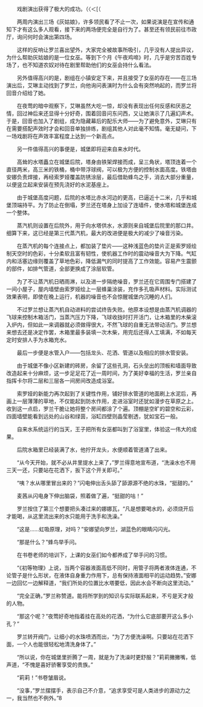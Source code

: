 　　戏剧演出获得了极大的成功。（〈＜[（

　　两周内演出三场《灰姑娘》，许多领民看了不止一次，如果说演是在宣传和通知下才有这么多人观看，接下来的两场便完全是自行为了。甚至还有领民前往市政厅，询问何时会演出第四场。

　　这样的反响让罗兰喜出望外，大家完全被故事所吸引，几乎没有人提出异议，为什么帮助灰姑娘的是一位女巫。等到下个月《午夜鸡啼》时，几乎是穷苦百姓专场了，也不知道农奴对待在剧里帮助他们的女巫会持什么看法。

　　另外值得高兴的是，剧组在小镇安定下来，并且接受了女巫的存在——在三场演出后，艾琳主动找到了罗兰，向他询问表演时为什么会有突然响起的，而罗兰将回音介绍给了她。

　　在夜莺的暗中观察下，艾琳虽然大吃一惊，却没有表现出任何反感和厌恶之情，回过神后来还显得十分好奇，围着回音问东问西，又让她演示了几遍幻声术。于是，回音也加入了剧组，成为隐藏幕后的配乐大师——为了避免意外，艾琳只有在需要搭配声效时才会和回音单独排练，剧组其他人对此毫不知情。毫无疑问，下一场戏剧将在声效丰富程度上达到一个新高点。

　　另一件值得高兴的事便是，城堡即将迎来自来水时代。

　　高耸的水塔矗立在城堡后院，塔身由铁架焊接而成，呈三角状，塔顶连着一个直径两米，高三米的铁桶，桶中带浮球阀，可以极为方便的控制水面高度。铁塔由安娜负责焊接，再经索罗娅覆盖防锈涂层，最后借助蜂鸟之手，消去大部分重量，以便竖立起来安装在预先浇好的水泥基座上。

　　由于城堡高度问题，后院的水塔比赤水河边的更高，已逼近十二米，几乎和城堡顶端持平。为了防止在倒塌，罗兰还在塔身上加设了连墙件，使水塔和城堡连成一个整体。

　　蒸汽机则设置在后院外，用于向水塔供水，水源则来自城堡后院里的那口井。细算下来，这已经是第三代蒸汽机，最大的改进便是极大的减少了噪音污染。

　　在蒸汽机的每个连接点上，都加装了垫片——这种浅蓝色的垫片正是索罗娅绘制天空时的色彩，十分柔软且富有韧性，使机器工作时的震动噪音大为下降。气缸内和活塞边缘则覆盖了草地色彩，降低漏气的同时提高了工作效能。容易产生震颤的部件，如排气管道，全部更换成了涂层软管。

　　为了不让蒸汽机日晒雨淋，以及进一步隔绝噪音，罗兰还在它周围专门搭建了一间小屋子，屋内墙壁由索罗娅绘上一层蜂巢涂装，充作多孔吸声材料。实际测试效果表明，即使在晚上运行，机器的噪音也不会惊醒城堡内沉睡的人们。

　　不过罗兰想让蒸汽机自动进料的尝试终告失败。他原本设想是由蒸汽机调器的飞球来控制木箱活门，当蒸汽压力下降，飞球收拢时打开活门，让木箱里的木柴滚入炉内，但如此一来调器就必须做得很大，不然飞球的自重无法带动活门。罗兰想来想去还是决定作罢，木箱里最多装填一次木柴，用完后还得人工填满，不如每天定时安排人手为水箱充水。

　　最后一步便是水管入户——包括龙头、花洒、管道以及相应的排水管安装。

　　由于城堡不像小区新建的砖房，余留了这些孔洞，石头垒出的顶板和墙面导致改造起来十分麻烦，这一步足足花了近一周时间，为了美好幸福的生活，罗兰亲自指挥卡尔将二层和三层各一间房间改造成浴室。

　　索罗娅的新能力再次起到了关键性作用，铺好排水管道的地面刷上水泥后，再画上一层薄薄的草地，不仅能起到防水作用，走进浴室时还犹如漫步在草原之上。收到这一点启，罗兰干脆让她将整个房间都涂了个遍。顶棚是空旷的碧空和云彩，四面墙壁能看到远处的山谷和绿茵，浴缸四壁则晶莹剔透，犹如宝石一般。

　　自来水系统运行的当天，王子把所有女巫都叫到了浴室里，体验这一伟大的成果。

　　后院水箱里已经装满了水，他拧开龙头，水便顺着管道涌了出来。

　　“从今天开始，就不必从井里提水上来了，”罗兰得意地宣布道，“洗澡水也不用三天一还，只要站在花洒下，扳下这个开关即可。”

　　“咦？水从哪里冒出来的？”闪电伸出舌头舔了舔源源不绝的水珠，“挺甜的。”

　　麦茜从闪电身下伸出脑袋，照着做了遍，“挺甜的咕！”

　　罗兰按住了第三个想要把头凑过来的娜娜瓦，“凡是想要喝水的，必须烧开后才能喝，从这里流出来的水只能用于洗手和洗澡。”

　　“这是……虹吸原理，对吗？”安娜望向罗兰，湖蓝色的眼睛闪闪光。

　　“那是什么？”蜂鸟举手问。

　　在书卷老师的培训下，上课的女巫们如今都养成了举手问的习惯。

　　“《初等物理》上说，当两个容器液面高低不同时，用管子将两者液体连通，不论管子是什么形状，在液体自身重力作用下，总有保持液面相平的运动趋势。”安娜一边回忆一边解释道，“我们所处的位置比水塔要低，因此水会不断向这里流动。”

　　“完全正确，”罗兰称赞道。能将所学到的知识与实际联系起来，不亏是天才般的人物。

　　“那这个呢？”夜莺好奇地指着挂在高处的花洒，“为什么它底部要开这么多小孔？”

　　罗兰转开阀门，让细小的水珠喷洒而出，“为了方便洗澡啊。只要站在花洒下面，一个人也能很轻松地清洗身体了。”

　　“所以说，你在城堡里折腾了一周，就是为了洗澡时更舒服？”莉莉撇撇嘴，低声道，“不愧是喜好骄奢享受的贵族。”

　　“莉莉！”书卷皱眉说。

　　“没事，”罗兰摆摆手，表示自己不介意，“追求享受可是人类进步的源动力之一，我当然也不例外。”8

　　
